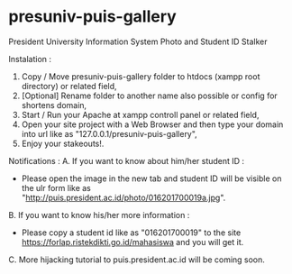 # presuniv-puis-gallery
President University Information System Photo and Student ID Stalker


Instalation :
  1. Copy / Move presuniv-puis-gallery folder to htdocs (xampp root directory) or related field,
  2. [Optional] Rename folder to another name also possible or config for shortens domain,
  3. Start / Run your Apache at xampp controll panel or related field,
  4. Open your site project with a Web Browser and then type your domain into url like as "127.0.0.1/presuniv-puis-gallery",
  5. Enjoy your stakeouts!.


Notifications :
A. If you want to know about him/her student ID :
  - Please open the image in the new tab and student ID will be visible on the ulr form like as "http://puis.president.ac.id/photo/016201700019a.jpg".
  
B. If you want to know his/her more information :
  - Please copy a student id like as "016201700019" to the site https://forlap.ristekdikti.go.id/mahasiswa and you will get it.
  
C. More hijacking tutorial to puis.president.ac.id will be coming soon.
